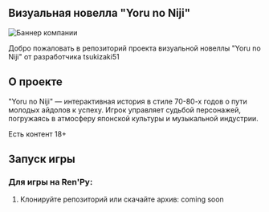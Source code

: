 ## Визуальная новелла "Yoru no Niji"

![Баннер компании](https://i.imgur.com/OkTEuPA.jpeg)

Добро пожаловать в репозиторий проекта визуальной новеллы "Yoru no Niji" от разработчика tsukizaki51 

## О проекте

"Yoru no Niji" — интерактивная история в стиле 70-80-х годов о пути молодых айдолов к успеху. Игрок управляет судьбой персонажей, погружаясь в атмосферу японской культуры и музыкальной индустрии.

Есть контент 18+

## Запуск игры

### Для игры на Ren'Py:

1. Клонируйте репозиторий или скачайте архив:
coming soon
